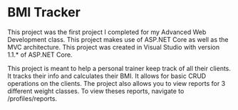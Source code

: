 # BMI Tracker

This project was the first project I completed for my Advanced Web Development class. This project makes use of ASP.NET Core as well as the MVC architecture. This project was created in Visual Studio with version 1.1.* of ASP.NET Core.

This project is meant to help a personal trainer keep track of all their clients. It tracks their info and calculates their BMI. It allows for basic CRUD operations on the clients. The project also allows you to view reports for 3 different weight classes. To view theses reports, navigate to /profiles/reports. 
